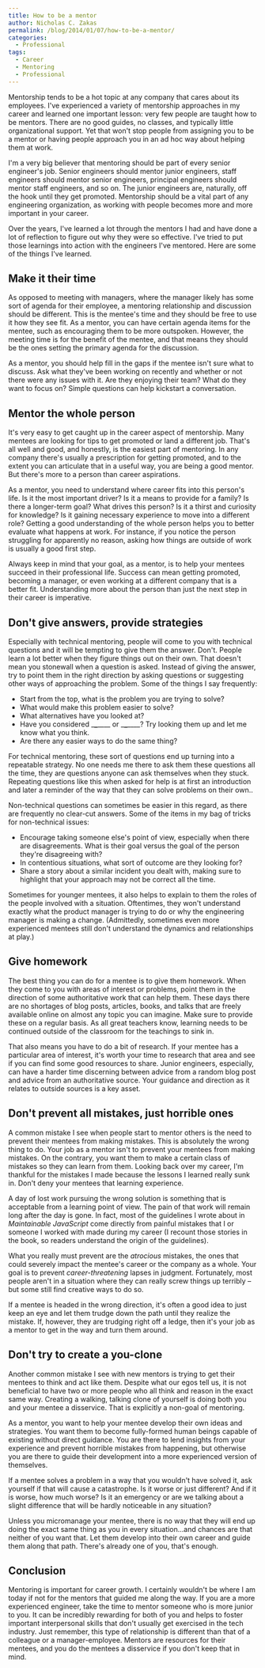 ```yaml
---
title: How to be a mentor
author: Nicholas C. Zakas
permalink: /blog/2014/01/07/how-to-be-a-mentor/
categories:
  - Professional
tags:
  - Career
  - Mentoring
  - Professional
---
```

Mentorship tends to be a hot topic at any company that cares about its employees. I've experienced a variety of mentorship approaches in my career and learned one important lesson: very few people are taught how to be mentors. There are no good guides, no classes, and typically little organizational support. Yet that won't stop people from assigning you to be a mentor or having people approach you in an ad hoc way about helping them at work.

I'm a very big believer that mentoring should be part of every senior engineer's job. Senior engineers should mentor junior engineers, staff engineers should mentor senior engineers, principal engineers should mentor staff engineers, and so on. The junior engineers are, naturally, off the hook until they get promoted. Mentorship should be a vital part of any engineering organization, as working with people becomes more and more important in your career.

Over the years, I've learned a lot through the mentors I had and have done a lot of reflection to figure out why they were so effective. I've tried to put those learnings into action with the engineers I've mentored. Here are some of the things I've learned.

## Make it their time

As opposed to meeting with managers, where the manager likely has some sort of agenda for their employee, a mentoring relationship and discussion should be different. This is the mentee's time and they should be free to use it how they see fit. As a mentor, you can have certain agenda items for the mentee, such as encouraging them to be more outspoken. However, the meeting time is for the benefit of the mentee, and that means they should be the ones setting the primary agenda for the discussion.

As a mentor, you should help fill in the gaps if the mentee isn't sure what to discuss. Ask what they've been working on recently and whether or not there were any issues with it. Are they enjoying their team? What do they want to focus on? Simple questions can help kickstart a conversation.

## Mentor the whole person

It's very easy to get caught up in the career aspect of mentorship. Many mentees are looking for tips to get promoted or land a different job. That's all well and good, and honestly, is the easiest part of mentoring. In any company there's usually a prescription for getting promoted, and to the extent you can articulate that in a useful way, you are being a good mentor. But there's more to a person than career aspirations.

As a mentor, you need to understand where career fits into this person's life. Is it the most important driver? Is it a means to provide for a family? Is there a longer-term goal? What drives this person? Is it a thirst and curiosity for knowledge? Is it gaining necessary experience to move into a different role? Getting a good understanding of the whole person helps you to better evaluate what happens at work. For instance, if you notice the person struggling for apparently no reason, asking how things are outside of work is usually a good first step.

Always keep in mind that your goal, as a mentor, is to help your mentees succeed in their professional life. Success can mean getting promoted, becoming a manager, or even working at a different company that is a better fit. Understanding more about the person than just the next step in their career is imperative.

## Don't give answers, provide strategies

Especially with technical mentoring, people will come to you with technical questions and it will be tempting to give them the answer. Don't. People learn a lot better when they figure things out on their own. That doesn't mean you stonewall when a question is asked. Instead of giving the answer, try to point them in the right direction by asking questions or suggesting other ways of approaching the problem. Some of the things I say frequently:

  * Start from the top, what is the problem you are trying to solve?
  * What would make this problem easier to solve?
  * What alternatives have you looked at?
  * Have you considered \___\___\____ or \___\___\____? Try looking them up and let me know what you think.
  * Are there any easier ways to do the same thing?

For technical mentoring, these sort of questions end up turning into a repeatable strategy. No one needs me there to ask them these questions all the time, they are questions anyone can ask themselves when they stuck. Repeating questions like this when asked for help is at first an introduction and later a reminder of the way that they can solve problems on their own..

Non-technical questions can sometimes be easier in this regard, as there are frequently no clear-cut answers. Some of the items in my bag of tricks for non-technical issues:

  * Encourage taking someone else's point of view, especially when there are disagreements. What is their goal versus the goal of the person they're disagreeing with?
  * In contentious situations, what sort of outcome are they looking for?
  * Share a story about a similar incident you dealt with, making sure to highlight that your approach may not be correct all the time.

Sometimes for younger mentees, it also helps to explain to them the roles of the people involved with a situation. Oftentimes, they won't understand exactly what the product manager is trying to do or why the engineering manager is making a change. (Admittedly, sometimes even more experienced mentees still don't understand the dynamics and relationships at play.)

## Give homework

The best thing you can do for a mentee is to give them homework. When they come to you with areas of interest or problems, point them in the direction of some authoritative work that can help them. These days there are no shortages of blog posts, articles, books, and talks that are freely available online on almost any topic you can imagine. Make sure to provide these on a regular basis. As all great teachers know, learning needs to be continued outside of the classroom for the teachings to sink in. 

That also means you have to do a bit of research. If your mentee has a particular area of interest, it's worth your time to research that area and see if you can find some good resources to share. Junior engineers, especially, can have a harder time discerning between advice from a random blog post and advice from an authoritative source. Your guidance and direction as it relates to outside sources is a key asset.

## Don't prevent all mistakes, just horrible ones

A common mistake I see when people start to mentor others is the need to prevent their mentees from making mistakes. This is absolutely the wrong thing to do. Your job as a mentor isn't to prevent your mentees from making mistakes. On the contrary, you want them to make a certain class of mistakes so they can learn from them. Looking back over my career, I'm thankful for the mistakes I made because the lessons I learned really sunk in. Don't deny your mentees that learning experience.

A day of lost work pursuing the wrong solution is something that is acceptable from a learning point of view. The pain of that work will remain long after the day is gone. In fact, most of the guidelines I wrote about in <cite>Maintainable JavaScript</cite> come directly from painful mistakes that I or someone I worked with made during my career (I recount those stories in the book, so readers understand the origin of the guidelines).

What you really must prevent are the *atrocious* mistakes, the ones that could severely impact the mentee's career or the company as a whole. Your goal is to prevent *career-threatening* lapses in judgment. Fortunately, most people aren't in a situation where they can really screw things up terribly &#8211; but some still find creative ways to do so. 

If a mentee is headed in the wrong direction, it's often a good idea to just keep an eye and let them trudge down the path until they realize the mistake. If, however, they are trudging right off a ledge, then it's your job as a mentor to get in the way and turn them around.

## Don't try to create a you-clone

Another common mistake I see with new mentors is trying to get their mentees to think and act like them. Despite what our egos tell us, it is not beneficial to have two or more people who all think and reason in the exact same way. Creating a walking, talking clone of yourself is doing both you and your mentee a disservice. That is explicitly a non-goal of mentoring.

As a mentor, you want to help your mentee develop their own ideas and strategies. You want them to become fully-formed human beings capable of existing without direct guidance. You are there to lend insights from your experience and prevent horrible mistakes from happening, but otherwise you are there to guide their development into a more experienced version of themselves. 

If a mentee solves a problem in a way that you wouldn't have solved it, ask yourself if that will cause a catastrophe. Is it worse or just different? And if it is worse, how much worse? Is it an emergency or are we talking about a slight difference that will be hardly noticeable in any situation? 

Unless you micromanage your mentee, there is no way that they will end up doing the exact same thing as you in every situation&#8230;and chances are that neither of you want that. Let them develop into their own career and guide them along that path. There's already one of you, that's enough.

## Conclusion

Mentoring is important for career growth. I certainly wouldn't be where I am today if not for the mentors that guided me along the way. If you are a more experienced engineer, take the time to mentor someone who is more junior to you. It can be incredibly rewarding for both of you and helps to foster important interpersonal skills that don't usually get exercised in the tech industry. Just remember, this type of relationship is different than that of a colleague or a manager-employee. Mentors are resources for their mentees, and you do the mentees a disservice if you don't keep that in mind.
